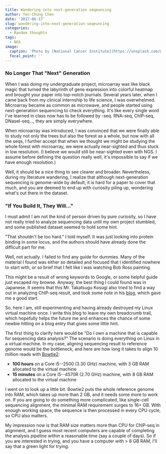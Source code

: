 ```yaml
---
title: Wandering into next-generation seqeuncing
author: Yen-Chung Chen
date: '2017-06-17'
slug: wandering-into-next-generation-seqeuncing
categories:
  - Random thoughts
tags:
  - NGS
image:
  caption: 'Photo by [National Cancer Institute](https://unsplash.com/@nci) on [Unsplash](https://unsplash.com/)'
  focal_point: ''
---
```


### No Longer That "Next" Generation

When I was doing my undergraduate project, microarray was like black
magic that turned the labyrinth of gene expression into colorful heatmap
and brought your paper into top-notch journals. Several years later,
when I came back from my clinical internship to life science, I was
overwhelmed. Microarray became as common as microwave, and people
started using next-generation sequencing to check everything. It's like
every single word I've learned in class now has to be followed by -seq.
RNA-seq, ChIP-seq, DNaseI-seq..., they are simply everywhere.

When microarray was introduced, I was convinced that we were finally
able to study not only the trees but also the forest as a whole, but now
with all the seqs, I further accept that when we thought we might be
studying the whole forest with microarray, we were actually near-sighted
and thus stuck in low resolution. (I believe we would still be
near-sighted even with NGS. I assume before defining the question really
well, it's impossible to say if we have enough resolution.)

Well, it should be a nice thing to see clearer and broader.
Nevertheless, during my literature wandering, I realize that although
next-generation sequencing is genome-wide by default, it is hard for a
paper to cover that much, and you are deemed to end up with curiosity
piling up, wondering what's out there in the dataset.

### "If You Build It, They Will..."

I must admit I am not the kind of person driven by pure curiosity, so I
have not really tried to analyze sequencing data until my own project
stumbled, and some published dataset seemed to hold some hint.

"That shouldn't be too hard." I told myself. It was just looking into
protein binding in some locus, and the authors should have already done
the difficult part for me.

Well, not actually. I failed to find any guide for dummies. Many of the
material I found was either so detailed and focused that I identified
nowhere to start with, or so brief that I felt like I was watching Bob
Ross painting.

This might be a result of wrong keywords to Google, or some helpful
guide just escaped my browse. Anyway, the best thing I could found was
in Japanese. It seems that this Mr. Takatsugu Kosugi also tried to find
a way out in analyzing ChIP-seq result, and took some note in his
[blog](http://ngsdamemorandum.blogspot.tw), which gave me a good start.

So, here I am, still experimenting and having already destroyed my Linux
virtual machine once. I write this blog to leave my own breadcrumb
trail, which hopefully helps the future me and enhances the chance of
some newbie hitting on a blog entry that gives some little hint.

The first thing to clarify here would be "Do I own a machine that is
capable for sequencing data analysis?" The scenario is doing everything
on Linux in a virtual machine. In my case, aligning sequencing result to
reference genome would be the bottleneck, and here are how long it takes
to align 10 million reads with
[Bowtie2](http://bowtie-bio.sourceforge.net/bowtie2/index.shtml):

-   **100 hours** on a Core i5--2500 (3.30 GHz) machine, with 3 GB RAM
    allocated to the virtual machine
-   **15 minutes** on a Core i5--4570R (2.70 GHz) machine, with 8 GB RAM
    allocated to the virtual machine

I went on to look up a little bit. Bowtie2 puts the whole reference
genome into RAM, which takes up more than 2 GB, and it needs some more
to work on. If you are going to do something more complicated, like
single-cell sequencing alignment, the minimal RAM requirement surges to
16+ GB. With enough working space, the sequence is then processed in
every CPU cycle, so CPU also matters.

My impression now is that RAM size matters more than CPU for ChIP-seq in
alignment, and I guess most recent computers are capable of completing
the analysis pipeline within a reasonable time (say a couple of days).
So if you are interested in trying, and you have a computer with \> 8 GB
RAM, I'll say that a green light for trying.
